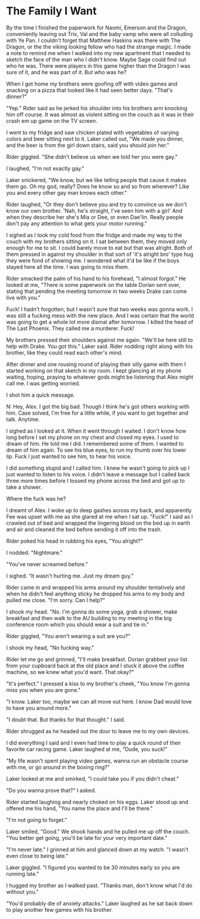 #  The Family I Want

By the time I finished the paperwork for Naomi, Emerson and the Dragon,
conveniently leaving out Trix, Val and the baby vamp who were all colluding with
Ye Pan. I couldn't forget that Matthew Haskins was there with The Dragon, or the
the viking looking fellow who had the strange magic. I made a note to remind me
when I walked into my new apartment that I needed to sketch the face of the man
who I didn't know. Maybe Sage could find out who he was. There were players in
this game higher than the Dragon I was sure of it, and he was part of it. But
who was he?

When I got home my brothers were goofing off with video games and snacking on a
pizza that looked like it had seen better days. "That's dinner?"

"Yep." Rider said as he jerked his shoulder into his brothers arm knocking him
off course. It was almost as violent sitting on the couch as it was in their
crash em up game on the TV screen.

I went to my fridge and saw chicken plated with vegetables of varying colors and
beer sitting next to it. Laker called out, "We made you dinner, and the beer is
from the girl down stairs, said you should join her."

Rider giggled. "She didn't believe us when we told her you were gay."

I laughed, "I'm not exactly gay."

Laker snickered, "We know, but we like telling people that cause it makes them
go. Oh my god, really? Does he know so and so from wherever? Like you and every
other gay man knows each other."

Rider laughed, "Or they don't believe you and try to convince us we don't know
our own brother. 'Nah, he's straight, I've seen him with a girl' And when they
describe her she's Mia or Dee, or even Dae'lin. Really people don't pay any
attention to what gets your motor running."

I sighed as I took my cold food from the fridge and made my way to the couch
with my brothers sitting on it. I sat between them, they moved only enough for
me to sit. I could barely move to eat but that was alright. Both of them pressed
in against my shoulder in that sort of 'it's alright bro' type hug they were
fond of showing me. I wondered what it'd be like if the boys stayed here all the
time. I was going to miss them.

Rider smacked the palm of his hand to his forehead, "I almost forgot." He looked
at me, "There is some paperwork on the table Dorian sent over, stating that
pending the meeting tomorrow in two weeks Drake can come live with you."

Fuck! I hadn't forgotten, but I wasn't sure that two weeks was gonna work. I was
still a fucking mess with the new place. And I was certain that the world was
going to get a whole lot more dismal after tomorrow. I killed the head of The
Last Phoenix. They called me a murderer. Fuck!

My brothers pressed their shoulders against me again. "We'll be here still to
help with Drake. You got this." Laker said. Rider nodding right along with his
brother, like they could read each other's mind.

After dinner and one rousing round of playing their silly game with them I
started working on that sketch in my room. I kept glancing at my phone waiting,
hoping, praying to whatever gods might be listening that Alex might call me. I
was getting worried.

I shot him a quick message.

N: Hey, Alex. I got the big bad. Though I think he's got others working with
him. Case solved, I'm free for a little while, if you want to get together and
talk. Anytime.

I sighed as I looked at it. When it went through I waited. I don't know how long
before I set my phone on my chest and closed my eyes. I used to dream of him. He
told me I did. I remembered some of them. I wanted to dream of him again. To see
his blue eyes, to run my thumb over his lower lip. Fuck I just wanted to see
him, to hear his voice.

I did something stupid and I called him. I knew he wasn't going to pick up I
just wanted to listen to his voice. I didn't leave a message but I called back
three more times before I tossed my phone across the bed and got up to take a
shower.

Where the fuck was he?

I dreamt of Alex. I woke up to deep gashes across my back, and apparently Fee
was upset with me as she glared at me when I sat up. "Fuck!" I said as I crawled
out of bed and wrapped the lingering blood on the bed up in earth and air and
cleaned the bed before sending it off into the trash.

Rider poked his head in rubbing his eyes, "You alright?"

I nodded. "Nightmare."

"You've never screamed before."

I sighed. "It wasn't hurting me. Just my dream guy."

Rider came in and wrapped his arms around my shoulder tentatively and when he
didn't feel anything sticky he dropped his arms to my body and pulled me close.
"I'm sorry. Can I help?"

I shook my head. "No. I'm gonna do some yoga, grab a shower, make breakfast and
then walk to the AU building to my meeting in the big conference room which you
should wear a suit and tie in."

Rider giggled, "You aren't wearing a suit are you?"

I shook my head, "No fucking way."

Rider let me go and grinned, "I'll make breakfast. Dorian grabbed your list from
your cupboard back at the old place and I stuck it above the coffee machine, so
we knew what you'd want. That okay?"

"It's perfect." I pressed a kiss to my brother's cheek, "You know I'm gonna miss
you when you are gone."

"I know. Laker too, maybe we can all move out here. I know Dad would love to
have you around more."

"I doubt that. But thanks for that thought." I said.

Rider shrugged as he headed out the door to leave me to my own devices.

I did everything I said and I even had time to play a quick round of their
favorite car racing game. Laker laughed at me, "Dude, you suck!"

"My life wasn't spent playing video games, wanna run an obstacle course with me,
or go around in the boxing ring?"

Laker looked at me and smirked, "I could take you if you didn't cheat."

"Do you wanna prove that?" I asked.

Rider started laughing and nearly choked on his eggs. Laker stood up and offered
me his hand, "You name the place and I'll be there."

"I'm not going to forget."

Laker smiled, "Good." We shook hands and he pulled me up off the couch. "You
better get going, you'll be late for your very important date."

"I'm never late." I grinned at him and glanced down at my watch. "I wasn't even
close to being late."

Laker giggled. "I figured you wanted to be 30 minutes early so you are running
late."

I hugged my brother as I walked past. "Thanks man, don't know what I'd do
without you."

"You'd probably die of anxiety attacks." Laker laughed as he sat back down to
play another few games with his brother.

